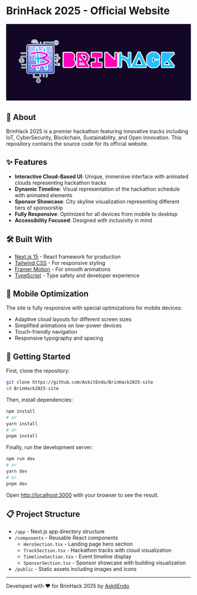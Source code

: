# BrinHack 2025 - Official Website

![BrinHack 2025](./BrinHack-Banner.png)

## 🚀 About

BrinHack 2025 is a premier hackathon featuring innovative tracks including IoT, CyberSecurity, Blockchain, Sustainability, and Open Innovation. This repository contains the source code for its official website.

## ✨ Features

- **Interactive Cloud-Based UI**: Unique, immersive interface with animated clouds representing hackathon tracks
- **Dynamic Timeline**: Visual representation of the hackathon schedule with animated elements
- **Sponsor Showcase**: City skyline visualization representing different tiers of sponsorship
- **Fully Responsive**: Optimized for all devices from mobile to desktop
- **Accessibility Focused**: Designed with inclusivity in mind

## 🛠️ Built With

- [Next.js 15](https://nextjs.org/) - React framework for production
- [Tailwind CSS](https://tailwindcss.com/) - For responsive styling
- [Framer Motion](https://www.framer.com/motion/) - For smooth animations
- [TypeScript](https://www.typescriptlang.org/) - Type safety and developer experience

## 📱 Mobile Optimization

The site is fully responsive with special optimizations for mobile devices:

- Adaptive cloud layouts for different screen sizes
- Simplified animations on low-power devices
- Touch-friendly navigation
- Responsive typography and spacing

## 🚀 Getting Started

First, clone the repository:

```bash
git clone https://github.com/AskitEndo/BrinHack2025-site
cd BrinHack2025-site
```

Then, install dependencies:

```bash
npm install
# or
yarn install
# or
pnpm install
```

Finally, run the development server:

```bash
npm run dev
# or
yarn dev
# or
pnpm dev
```

Open [http://localhost:3000](http://localhost:3000) with your browser to see the result.

## 📋 Project Structure

- `/app` - Next.js app directory structure
- `/components` - Reusable React components
  - `HeroSection.tsx` - Landing page hero section
  - `TrackSection.tsx` - Hackathon tracks with cloud visualization
  - `TimelineSection.tsx` - Event timeline display
  - `SponsorSection.tsx` - Sponsor showcase with building visualization
- `/public` - Static assets including images and icons

---

Developed with ❤️ for BrinHack 2025 by [AskitEndo](https://github.com/AskitEndo/)
